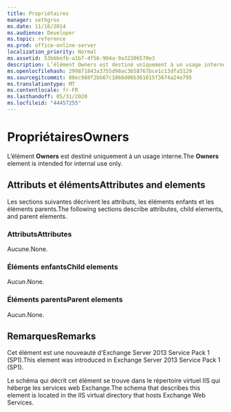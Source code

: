 ```yaml
---
title: Propriétaires
manager: sethgros
ms.date: 11/16/2014
ms.audience: Developer
ms.topic: reference
ms.prod: office-online-server
localization_priority: Normal
ms.assetid: 53b6befb-a1b7-4f56-904a-9a32306570e3
description: L’élément Owners est destiné uniquement à un usage interne.
ms.openlocfilehash: 299871843a3755d98ac3658767bce1c13dfa5129
ms.sourcegitcommit: 88ec988f2bb67c1866d06b361615f3674a24e795
ms.translationtype: MT
ms.contentlocale: fr-FR
ms.lasthandoff: 05/31/2020
ms.locfileid: "44457255"
---
```

# <a name="owners"></a><span data-ttu-id="8a4df-103">Propriétaires</span><span class="sxs-lookup"><span data-stu-id="8a4df-103">Owners</span></span>

<span data-ttu-id="8a4df-104">L’élément **Owners** est destiné uniquement à un usage interne.</span><span class="sxs-lookup"><span data-stu-id="8a4df-104">The **Owners** element is intended for internal use only.</span></span> 

## <a name="attributes-and-elements"></a><span data-ttu-id="8a4df-105">Attributs et éléments</span><span class="sxs-lookup"><span data-stu-id="8a4df-105">Attributes and elements</span></span>

<span data-ttu-id="8a4df-106">Les sections suivantes décrivent les attributs, les éléments enfants et les éléments parents.</span><span class="sxs-lookup"><span data-stu-id="8a4df-106">The following sections describe attributes, child elements, and parent elements.</span></span>
  
### <a name="attributes"></a><span data-ttu-id="8a4df-107">Attributs</span><span class="sxs-lookup"><span data-stu-id="8a4df-107">Attributes</span></span>

<span data-ttu-id="8a4df-108">Aucune.</span><span class="sxs-lookup"><span data-stu-id="8a4df-108">None.</span></span>
  
### <a name="child-elements"></a><span data-ttu-id="8a4df-109">Éléments enfants</span><span class="sxs-lookup"><span data-stu-id="8a4df-109">Child elements</span></span>

<span data-ttu-id="8a4df-110">Aucun.</span><span class="sxs-lookup"><span data-stu-id="8a4df-110">None.</span></span>
  
### <a name="parent-elements"></a><span data-ttu-id="8a4df-111">Éléments parents</span><span class="sxs-lookup"><span data-stu-id="8a4df-111">Parent elements</span></span>

<span data-ttu-id="8a4df-112">Aucun.</span><span class="sxs-lookup"><span data-stu-id="8a4df-112">None.</span></span>
  
## <a name="remarks"></a><span data-ttu-id="8a4df-113">Remarques</span><span class="sxs-lookup"><span data-stu-id="8a4df-113">Remarks</span></span>

<span data-ttu-id="8a4df-114">Cet élément est une nouveauté d'Exchange Server 2013 Service Pack 1 (SP1).</span><span class="sxs-lookup"><span data-stu-id="8a4df-114">This element was introduced in Exchange Server 2013 Service Pack 1 (SP1).</span></span>
  
<span data-ttu-id="8a4df-115">Le schéma qui décrit cet élément se trouve dans le répertoire virtuel IIS qui héberge les services web Exchange.</span><span class="sxs-lookup"><span data-stu-id="8a4df-115">The schema that describes this element is located in the IIS virtual directory that hosts Exchange Web Services.</span></span>
  

